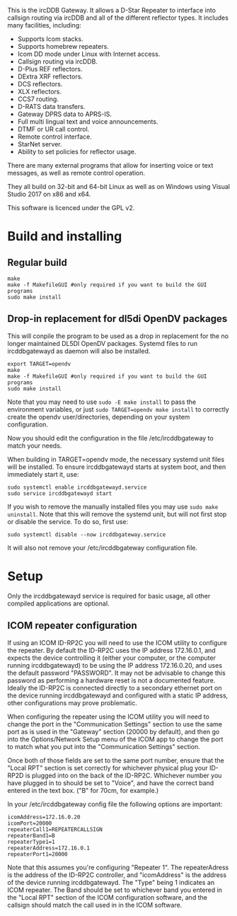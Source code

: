 This is the ircDDB Gateway. It allows a D-Star Repeater to interface into callsign routing via ircDDB and all of the different reflector types. It includes many facilities, including:

* Supports Icom stacks.
* Supports homebrew repeaters.
* Icom DD mode under Linux with Internet access.
* Callsign routing via ircDDB.
* D-Plus REF reflectors.
* DExtra XRF reflectors.
* DCS reflectors.
* XLX reflectors.
* CCS7 routing.
* D-RATS data transfers.
* Gateway DPRS data to APRS-IS.
* Full multi lingual text and voice announcements.
* DTMF or UR call control.
* Remote control interface.
* StarNet server.
* Ability to set policies for reflector usage.

There are many external programs that allow for inserting voice or text messages, as well as remote control operation.

They all build on 32-bit and 64-bit Linux as well as on Windows using Visual Studio 2017 on x86 and x64.

This software is licenced under the GPL v2.

# Build and installing
## Regular build
```shell
make
make -f MakefileGUI #only required if you want to build the GUI programs
sudo make install
```
## Drop-in replacement for dl5di OpenDV packages
This will conpile the program to be used as a drop in replacement for the no longer maintained DL5DI OpenDV packages. Systemd files to run ircddbgatewayd as daemon will also be installed.
```shell
export TARGET=opendv
make
make -f MakefileGUI #only required if you want to build the GUI programs
sudo make install
```
Note that you may need to use `sudo -E make install` to pass the environment variables, or just `sudo TARGET=opendv make install` to correctly create the opendv user/directories, depending on your system configuration.

Now you should edit the configuration in the file /etc/ircddbgateway to match your needs.

When building in TARGET=opendv mode, the necessary systemd unit files will be installed. To ensure ircddbgatewayd starts at system boot, and then immediately start it, use:
```shell
sudo systemctl enable ircddbgatewayd.service
sudo service ircddbgatewayd start
```

If you wish to remove the manually installed files you may use `sudo make uninstall`.
Note that this will remove the systemd unit, but will not first stop or disable the service. To do so, first use:
```shell
sudo systemctl disable --now ircddbgateway.service
```
It will also not remove your /etc/ircddbgateway configuration file.

# Setup

Only the ircddbgatewayd service is required for basic usage, all other compiled applications are optional.

## ICOM repeater configuration
If using an ICOM ID-RP2C you will need to use the ICOM utility to configure the repeater. By default the ID-RP2C uses the IP address 172.16.0.1, and expects the device controlling it (either your computer, or the computer running ircddbgatewayd) to be using the IP address 172.16.0.20, and uses the default password "PASSWORD". It may not be advisable to change this password as performing a hardware reset is not a documented feature. Ideally the ID-RP2C is connected directly to a secondary ethernet port on the device running ircddbgatewayd and configured with a static IP address, other configurations may prove problematic.

When configuring the repeater using the ICOM utility you will need to change the port in the "Communication Settings" section to use the same port as is used in the "Gateway" section (20000 by default), and then go into the Options/Network Setup menu of the ICOM app to change the port to match what you put into the "Communication Settings" section.

Once both of those fields are set to the same port number, ensure that the "Local RPT" section is set correctly for whichever physical plug your ID-RP2D is plugged into on the back of the ID-RP2C. Whichever number you have plugged in to should be set to "Voice", and have the correct band entered in the text box. ("B" for 70cm, for example.)

In your /etc/ircddbgateway config file the following options are important:
```
icomAddress=172.16.0.20
icomPort=20000
repeaterCall1=REPEATERCALLSIGN
repeaterBand1=B
repeaterType1=1
repeaterAddress=172.16.0.1
repeaterPort1=20000
```
Note that this assumes you're configuring "Repeater 1".
The repeaterAdress is the address of the ID-RP2C controller, and "icomAddress" is the address of the device running ircddbgatewayd. The "Type" being 1 indicates an ICOM repeater. The Band should be set to whichever band you entered in the "Local RPT" section of the ICOM configuration software, and the callsign should match the call used in in the ICOM software.
